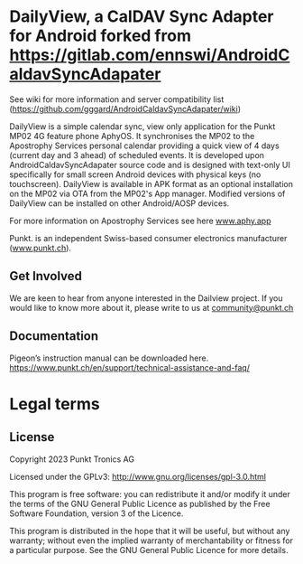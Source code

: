 # DailyView, a CalDAV Sync Adapter for Android forked from https://gitlab.com/ennswi/AndroidCaldavSyncAdapater 
See wiki for more information and server compatibility list (https://github.com/gggard/AndroidCaldavSyncAdapater/wiki)

DailyView is a simple calendar sync, view only application for the Punkt MP02 4G feature phone AphyOS. It synchronises the MP02 to the Apostrophy Services  personal calendar providing a quick view of 4 days (current day and 3 ahead) of scheduled events.  It is developed upon AndroidCaldavSyncAdapater source code and is designed with text-only UI specifically for small screen Android devices with physical keys (no touchscreen). DailyView is available in APK format as an optional installation on the MP02 via OTA from the MP02's App manager. Modified versions of DailyView can be installed on other Android/AOSP devices.

For more information on Apostrophy Services see here www.aphy.app

Punkt. is an independent Swiss-based consumer electronics manufacturer (www.punkt.ch).

## Get Involved 

We are keen to hear from anyone interested in the Dailview project. If you would like to know more about it, please write to us at community@punkt.ch

## Documentation

Pigeon’s instruction manual can be downloaded here.
https://www.punkt.ch/en/support/technical-assistance-and-faq/

# Legal terms

## License

Copyright 2023 Punkt Tronics AG
 
Licensed under the GPLv3: http://www.gnu.org/licenses/gpl-3.0.html
  
This program is free software: you can redistribute it and/or modify it under the terms of the GNU General Public Licence as published by the Free Software Foundation, version 3 of the Licence.

This program is distributed in the hope that it will be useful, but without any warranty; without even the implied warranty of merchantability or fitness for a particular purpose. See the GNU General Public Licence for more details.
